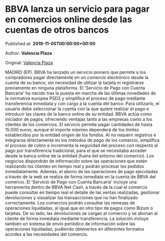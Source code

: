 
# BBVA lanza un servicio para pagar en comercios online desde las cuentas de otros bancos

Published at: **2019-11-05T00:00:00+00:00**

Author: **Valencia Plaza**

Original: [Valencia Plaza](https://valenciaplaza.com/bbva-lanza-un-servicio-para-pagar-en-comercios-online-desde-las-cuentas-de-otros-bancos)

MADRID (EP). BBVA ha lanzado un servicio pionero que permite a los compradores pagar directamente en un comercio electrónico desde la cuenta de su banco, sin necesidad de utilizar la tarjeta ni registrarse previamente en ninguna plataforma.
El 'Servicio de Pago con Cuenta Bancaria' ha nacido tras la puesta en marcha de las últimas novedades de la normativa europea PSD2 y simplifica el proceso de pago mediante transferencia inmediata y con cargo a la cuenta del banco.
Para utilizarlo, el usuario debe seleccionar la cuenta con la que quiere realizar el pago e introducir las claves de la banca online de su entidad. BBVA actúa como iniciador de pagos, ofreciendo ventajas tanto a las empresas como a los clientes de los comercios.
El servicio permite pagar cantidades de hasta 15.000 euros, aunque el importe máximo dependerá de los límites establecidos por la entidad origen de los fondos.
Al no requerir registros e integrarse directamente en los métodos de pago de los comercio, simplifica el proceso de cobro e incrementa la seguridad del proceso con respecto al pago por transferencia tradicional, para el que se necesitaba acceder desde la banca online de la entidad (fuera del entorno del comercio).
Los negocios dispondrán de información sobre las operaciones que estén realizando los clientes en tiempo real y podrán procesar los pedidos inmediatamente. Además, el abono de las operaciones de pago ejecutadas a través de la web se realiza de forma inmediata en la cuenta de BBVA del comercio.
El 'Servicio de Pago con Cuenta Bancaria' incluye una herramienta dentro de BBVA Net Cash, a través de la cual el comercio puede consultar en tiempo real el detalle de las ventas realizadas, gestionar devoluciones y visualizar las transacciones que no han finalizado correctamente. Los comercios podrán consultar las remesas de operaciones liquidadas, al igual que en otro tipo de pagos como Bizum o tarjetas.
De su lado, las devoluciones se cargan al comercio y se abonan al cliente de forma inmediata mediante transferencia. La solución incluye también un sistema de envío periódico de información sobre las operaciones liquidadas, pudiendo obtenerlos en diferentes formatos acordes a las necesidades del comercio.
 
